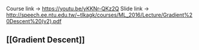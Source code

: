 Course link -> https://youtu.be/yKKNr-QKz2Q
Slide link -> http://speech.ee.ntu.edu.tw/~tlkagk/courses/ML_2016/Lecture/Gradient%20Descent%20(v2).pdf

## [[Gradient Descent]]
